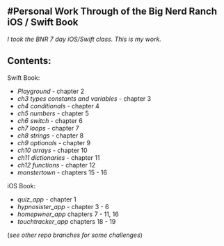 #Personal Work Through of the Big Nerd Ranch iOS / Swift Book
-----

*I took the BNR 7 day iOS/Swift class. This is my work.*

Contents:
----

Swift Book:

- *Playground* - chapter 2
- *ch3 types constants and variables*	 - chapter 3
- *ch4 conditionals* - chapter 4
- *ch5 numbers* - chapter 5	
- *ch6 switch* - chapter 6
- *ch7 loops* - chapter 7
- *ch8 strings* - chapter 8
- *ch9 optionals* - chapter 9
- *ch10 arrays* - chapter 10
- *ch11 dictionaries* - chapter 11
- *ch12 functions* - chapter 12
- *monstertown* - chapters 15 - 16

iOS Book:

- *quiz_app* - chapter 1
- *hypnosister_app* - chapter 3 - 6
- *homepwner_app* chapters 7 - 11, 16
- *touchtracker_app* chapters 18 - 19


(*see other repo branches for some challenges*)


